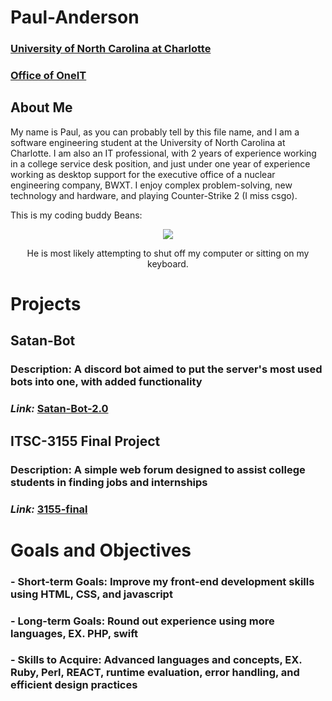 # Paul-Anderson
### [University of North Carolina at Charlotte](charlotte.edu)
### [Office of OneIT](https://oneit.charlotte.edu/)

## About Me
My name is Paul, as you can probably tell by this file name, and I am a software engineering student at the University of North Carolina at Charlotte. I am also an IT professional, with 2 years of experience working in a college service desk position, and just under one year of experience working as desktop support for the executive office of a nuclear engineering company, BWXT. I enjoy complex problem-solving, new technology and hardware, and playing Counter-Strike 2 (I miss csgo).  


This is my coding buddy Beans:
<div align = "center">
  <img src = https://github.com/user-attachments/assets/cc7c8f8c-5c5d-43d0-b5b6-97d4e82360d7>
  <p></p>He is most likely attempting to shut off my computer or sitting on my keyboard.</p>
</div>

# Projects
## **Satan-Bot**
### Description: A discord bot aimed to put the server's most used bots into one, with added functionality
### *Link:* [Satan-Bot-2.0](https://github.com/sketch-prime/SATAN-BOT-2.0)

## **ITSC-3155 Final Project**
### Description: A simple web forum designed to assist college students in finding jobs and internships
### *Link:* [3155-final](https://github.com/sketch-prime/3155-group-final-project)

# Goals and Objectives
### - **Short-term Goals:** Improve my front-end development skills using HTML, CSS, and javascript
### - **Long-term Goals:** Round out experience using more languages, EX. PHP, swift
### - **Skills to Acquire:** Advanced languages and concepts, EX. Ruby, Perl, REACT, runtime evaluation, error handling, and efficient design practices
